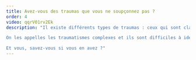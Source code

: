 ```yaml
---
title: Avez-vous des traumas que vous ne soupçonnez pas ?
order: 4
video: qqrV01rv2Ek
description: "Il existe différents types de traumas : ceux qui sont clairement définis et identifiables ... et les autres.

On les appelles les traumatismes complexes et ils sont difficiles à identifier, souvent sous estimés.

Et vous, savez-vous si vous en avez ?"
---
```

